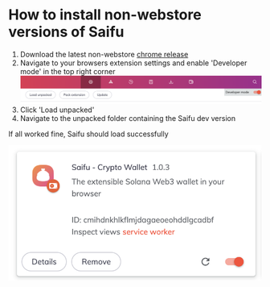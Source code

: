 # How to install non-webstore versions of Saifu
1. Download the latest non-webstore [chrome release](https://github.com/saifuwallet/saifu-releases/releases)
2. Navigate to your browsers extension settings and enable 'Developer mode' in the top right corner
![](attachments/brave-top.png)
3. Click 'Load unpacked' 
4. Navigate to the unpacked folder containing the Saifu dev version

If all worked fine, Saifu should load successfully

![](attachments/unbundled-plugin-success.png)

